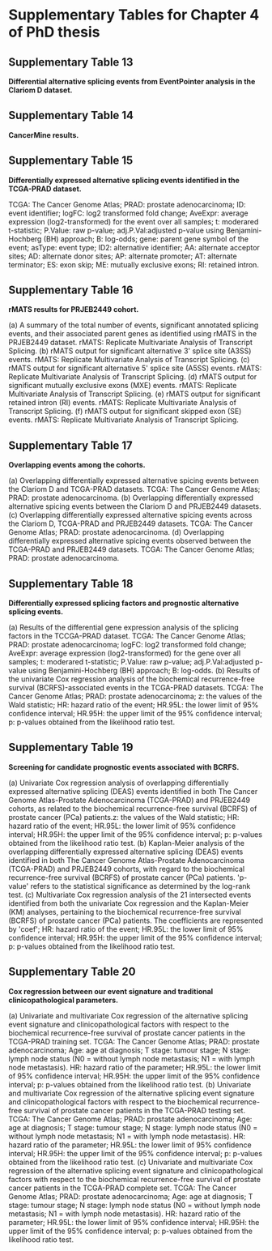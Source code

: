 # Supplementary Tables for Chapter 4 of PhD thesis



## Supplementary Table 13

**Differential alternative splicing events from EventPointer analysis in the Clariom D dataset.**



## Supplementary Table 14

**CancerMine results.**




## Supplementary Table 15

**Differentially expressed alternative splicing events identified in the TCGA-PRAD dataset.**

TCGA: The Cancer Genome Atlas; PRAD: prostate adenocarcinoma; ID: event identifier; logFC: log2 transformed fold change; AveExpr: average expression (log2-transformed) for the event over all samples; t: moderared t-statistic; P.Value: raw p-value; adj.P.Val:adjusted p-value using Benjamini-Hochberg (BH) approach; B: log-odds; gene: parent gene symbol of the event; asType: event type; ID2: alternative identifier; AA: alternate acceptor sites; AD: alternate donor sites; AP: alternate promoter; AT: alternate terminator; ES: exon skip; ME: mutually exclusive exons; RI: retained intron.



## Supplementary Table 16

**rMATS results for PRJEB2449 cohort.**

(a) A summary of the total number of events, significant annotated splicing events, and their associated parent genes as identified using rMATS in the PRJEB2449 dataset. rMATS: Replicate Multivariate Analysis of Transcript Splicing. (b) rMATS output for significant alternative 3' splice site (A3SS) events. rMATS: Replicate Multivariate Analysis of Transcript Splicing. (c) rMATS output for significant alternative 5' splice site (A5SS) events. rMATS: Replicate Multivariate Analysis of Transcript Splicing. (d) rMATS output for significant mutually exclusive exons (MXE) events. rMATS: Replicate Multivariate Analysis of Transcript Splicing. (e) rMATS output for significant retained intron (RI) events. rMATS: Replicate Multivariate Analysis of Transcript Splicing. (f) rMATS output for significant skipped exon (SE) events. rMATS: Replicate Multivariate Analysis of Transcript Splicing.




## Supplementary Table 17

**Overlapping events among the cohorts.**

(a) Overlapping differentially expressed alternative spicing events between the Clariom D and TCGA-PRAD datasets. TCGA: The Cancer Genome Atlas; PRAD: prostate adenocarcinoma. (b) Overlapping differentially expressed alternative spicing events between the Clariom D and PRJEB2449 datasets. (c) Overlapping differentially expressed alternative spicing events across the Clariom D, TCGA-PRAD and PRJEB2449 datasets. TCGA: The Cancer Genome Atlas; PRAD: prostate adenocarcinoma. (d) Overlapping differentially expressed alternative spicing events observed between the TCGA-PRAD and PRJEB2449 datasets. TCGA: The Cancer Genome Atlas; PRAD: prostate adenocarcinoma.



## Supplementary Table 18


**Differentially expressed splicing factors and prognostic alternative splicing events.**

(a) Results of the differential gene expression analysis of the splicing factors in the TCCGA-PRAD dataset. TCGA: The Cancer Genome Atlas; PRAD: prostate adenocarcinoma; logFC: log2 transformed fold change; AveExpr: average expression (log2-transformed) for the gene over all samples; t: moderared t-statistic; P.Value: raw p-value; adj.P.Val:adjusted p-value using Benjamini-Hochberg (BH) approach; B: log-odds. (b) Results of the univariate Cox regression analysis of the biochemical recurrence-free survival (BCRFS)-associated events in the TCGA-PRAD datasets. TCGA: The Cancer Genome Atlas; PRAD: prostate adenocarcinoma; z: the values of the Wald statistic; HR: hazard ratio of the event; HR.95L: the lower limit of 95% confidence interval; HR.95H: the upper limit of the 95% confidence interval; p: p-values obtained from the likelihood ratio test.




## Supplementary Table 19

**Screening for candidate prognostic events associated with BCRFS.**

(a) Univariate Cox regression analysis of overlapping differentially expressed alternative splicing (DEAS) events identified in both The Cancer Genome Atlas-Prostate Adenocarcinoma (TCGA-PRAD) and PRJEB2449 cohorts, as related to the biochemical recurrence-free survival (BCRFS) of prostate cancer (PCa) patients.z: the values of the Wald statistic; HR: hazard ratio of the event; HR.95L: the lower limit of 95% confidence interval; HR.95H: the upper limit of the 95% confidence interval; p: p-values obtained from the likelihood ratio test. (b) Kaplan-Meier analysis of the overlapping differentially expressed alternative splicing (DEAS) events identified in both The Cancer Genome Atlas-Prostate Adenocarcinoma (TCGA-PRAD) and PRJEB2449 cohorts, with regard to the biochemical recurrence-free survival (BCRFS) of prostate cancer (PCa) patients. 'p-value' refers to the statistical significance as determined by the log-rank test. (c) Multivariate Cox regression analysis of the 21 intersected events identified from both the univariate Cox regression and the Kaplan-Meier (KM) analyses, pertaining to the biochemical recurrence-free survival (BCRFS) of prostate cancer (PCa) patients. The coefficients are represented by 'coef'; HR: hazard ratio of the event; HR.95L: the lower limit of 95% confidence interval; HR.95H: the upper limit of the 95% confidence interval; p: p-values obtained from the likelihood ratio test.




## Supplementary Table 20


**Cox regression between our event signature and traditional clinicopathological parameters.**

(a) Univariate and multivariate Cox regression of the alternative splicing event signature and clinicopathological factors with respect to the biochemical recurrence-free survival of prostate cancer patients in the TCGA-PRAD training set. TCGA: The Cancer Genome Atlas; PRAD: prostate adenocarcinoma; Age: age at diagnosis; T stage: tumour stage; N stage: lymph node status (N0 = without lymph node metastasis; N1 = with lymph node metastasis). HR: hazard ratio of the parameter; HR.95L: the lower limit of 95% confidence interval; HR.95H: the upper limit of the 95% confidence interval; p: p-values obtained from the likelihood ratio test. (b) Univariate and multivariate Cox regression of the alternative splicing event signature and clinicopathological factors with respect to the biochemical recurrence-free survival of prostate cancer patients in the TCGA-PRAD testing set. TCGA: The Cancer Genome Atlas; PRAD: prostate adenocarcinoma; Age: age at diagnosis; T stage: tumour stage; N stage: lymph node status (N0 = without lymph node metastasis; N1 = with lymph node metastasis). HR: hazard ratio of the parameter; HR.95L: the lower limit of 95% confidence interval; HR.95H: the upper limit of the 95% confidence interval; p: p-values obtained from the likelihood ratio test. (c) Univariate and multivariate Cox regression of the alternative splicing event signature and clinicopathological factors with respect to the biochemical recurrence-free survival of prostate cancer patients in the TCGA-PRAD complete set. TCGA: The Cancer Genome Atlas; PRAD: prostate adenocarcinoma; Age: age at diagnosis; T stage: tumour stage; N stage: lymph node status (N0 = without lymph node metastasis; N1 = with lymph node metastasis). HR: hazard ratio of the parameter; HR.95L: the lower limit of 95% confidence interval; HR.95H: the upper limit of the 95% confidence interval; p: p-values obtained from the likelihood ratio test.






